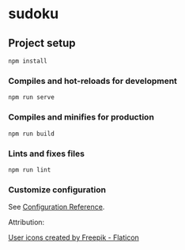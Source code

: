 # sudoku

## Project setup
```
npm install
```

### Compiles and hot-reloads for development
```
npm run serve
```

### Compiles and minifies for production
```
npm run build
```

### Lints and fixes files
```
npm run lint
```

### Customize configuration
See [Configuration Reference](https://cli.vuejs.org/config/).


Attribution:

<a href="https://www.flaticon.com/free-icons/user" title="user icons">User icons created by Freepik - Flaticon</a>